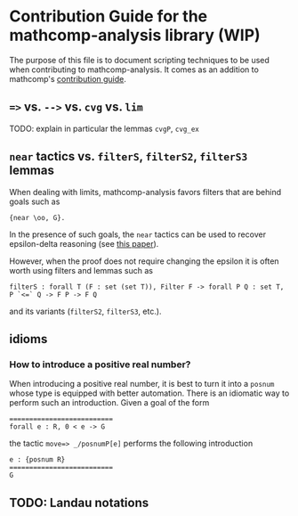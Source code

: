 # Contribution Guide for the mathcomp-analysis	library (WIP)

The purpose of this file is to document scripting techniques to be
used when contributing to mathcomp-analysis. It comes as an addition
to mathcomp's [contribution
guide](https://github.com/math-comp/math-comp/blob/master/CONTRIBUTING.md).

## `=>` vs. `-->` vs. `cvg` vs. `lim`

TODO: explain in particular the lemmas `cvgP`, `cvg_ex`

## `near` tactics vs. `filterS`, `filterS2`, `filterS3` lemmas

When dealing with limits, mathcomp-analysis favors filters
that are behind goals such as
```
{near \oo, G}.
```
In the presence of such goals, the `near` tactics can be used to
recover epsilon-delta reasoning
(see [this paper](https://doi.org/10.6092/issn.1972-5787/8124)).

However, when the proof does not require changing the epsilon it
is often worth using filters and lemmas such as
```
filterS : forall T (F : set (set T)), Filter F -> forall P Q : set T, P `<=` Q -> F P -> F Q
```
and its variants (`filterS2`, `filterS3`, etc.).

## idioms

### How to introduce a positive real number?

When introducing a positive real number, it is best to turn it into a
`posnum` whose type is equipped with better automation. There is an
idiomatic way to perform such an introduction. Given a goal of the
form
```
==========================
forall e : R, 0 < e -> G
```
the tactic `move=> _/posnumP[e]` performs the following introduction
```
e : {posnum R}
==========================
G
```

## TODO: Landau notations